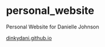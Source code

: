 # personal_website

Personal Website for Danielle Johnson

[dinkydani.github.io](http://dinkydani.github.io)
